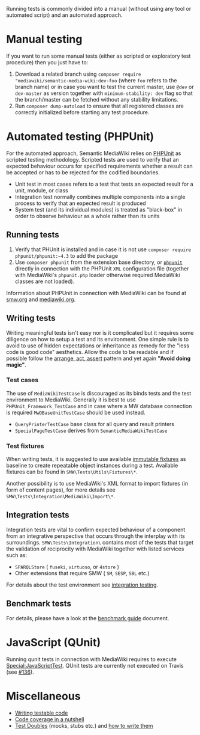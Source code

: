 Running tests is commonly divided into a manual (without using any tool or automated script) and an automated approach.

# Manual testing

If you want to run some manual tests (either as scripted or exploratory test procedure) then you just have to:

1. Download a related branch using `composer require "mediawiki/semantic-media-wiki:dev-foo` (where `foo` refers to the branch name) or in case you want to test the current master, use `@dev` or `dev-master` as version together with `minimum-stability: dev` flag so that the branch/master can be fetched without any stability limitations.
2. Run `composer dump-autoload` to ensure that all registered classes are correctly initialized before starting any test procedure.

# Automated testing (PHPUnit)

For the automated approach, Semantic MediaWiki relies on [PHPUnit][phpunit] as scripted testing methodology. Scripted tests are used to verify that an expected behaviour occurs for specified requirements whether a result can be accepted or has to be rejected for the codified boundaries.

- Unit test in most cases refers to a test that tests an expected result for a unit, module, or class
- Integration test normally combines multiple components into a single process to verify that an expected result is produced
- System test (and its individual modules) is treated as "black-box" in order to observe behaviour as a whole rather than its units

## Running tests

1. Verify that PHUnit is installed and in case it is not use `composer require phpunit/phpunit:~4.3` to add the package
2. Use `composer phpunit` from the extension base directory, or [`phpunit`][mw-phpunit-testing] directly in connection with the PHPUnit `XML` configuration file (together with MediaWiki's `phpunit.php` loader otherwise required MediaWiki classes are not loaded).

Information about PHPUnit in connection with MediaWiki can be found at [smw.org][smw] and [mediawiki.org][mw-phpunit-testing].

## Writing tests

Writing meaningful tests isn't easy nor is it complicated but it requires some diligence on how to setup a test and its environment. One simple rule is to avoid to use of hidden expectations or inheritance as remedy for the "less code is good code" aesthetics. Allow the code to be readable and if possible follow the [arrange, act, assert][aaa] pattern and yet again __"Avoid doing magic"__.

### Test cases

The use of `MediaWikiTestCase` is discouraged as its binds tests and the test environment to MediaWiki. Generally it is best to use `PHPUnit_Framework_TestCase` and in case where a MW database connection is required `MwDBaseUnitTestCase` should be used instead.

* `QueryPrinterTestCase` base class for all query and result printers
* `SpecialPageTestCase` derives from `SemanticMediaWikiTestCase`

### Test fixtures

When writing tests, it is suggested to use available [immutable fixtures][phpunit-fixtures] as baseline to create repeatable object instances during a test. Available fixtures can be found in `SMW\Tests\Utils\Fixtures\*`.

Another possibility is to use MediaWiki's XML format to import fixtures (in form of content pages), for more details see `SMW\Tests\Integration\MediaWiki\Import\*`.

## Integration tests

Integration tests are vital to confirm expected behaviour of a component from an integrative perspective that occurs through the interplay with its surroundings. `SMW\Tests\Integration\` contains most of the tests that target the validation of reciprocity with MediaWiki together with listed services such as:

- `SPARQLStore` ( `fuseki`, `virtuoso`, or `4store` )
- Other extensions that require SMW ( `SM`, `SESP`, `SBL` etc.)

For details about the test environment see [integration testing](../includes/build/travis/README.md).

## Benchmark tests

For details, please have a look at the [benchmark guide](phpunit/Benchmark/README.md) document.

# JavaScript (QUnit)

Running qunit tests in connection with MediaWiki requires to execute [Special:JavaScriptTest][mw-qunit-testing]. QUnit tests are currently not executed on Travis (see [#136][issue-136]).

# Miscellaneous
* [Writing testable code](https://semantic-mediawiki.org/wiki/Help:Writing_testable_code)
* [Code coverage in a nutshell](https://semantic-mediawiki.org/wiki/Help:Code_coverage_in_a_nutshell)
* [Test Doubles](http://www.martinfowler.com/bliki/TestDouble.html) (mocks, stubs etc.) and [how to write them](http://phpunit.de/manual/4.1/en/test-doubles.html)

[phpunit]: http://phpunit.de/manual/4.1/en/index.html
[smw]: https://www.semantic-mediawiki.org/wiki/PHPUnit_tests
[mw-phpunit-testing]: https://www.mediawiki.org/wiki/Manual:PHP_unit_testing
[mw-qunit-testing]: https://www.mediawiki.org/wiki/Manual:JavaScript_unit_testing
[issue-136]: https://github.com/SemanticMediaWiki/SemanticMediaWiki/pull/136
[phpunit-fixtures]: http://phpunit.de/manual/current/en/fixtures.html
[aaa]: http://c2.com/cgi/wiki?ArrangeActAssert
